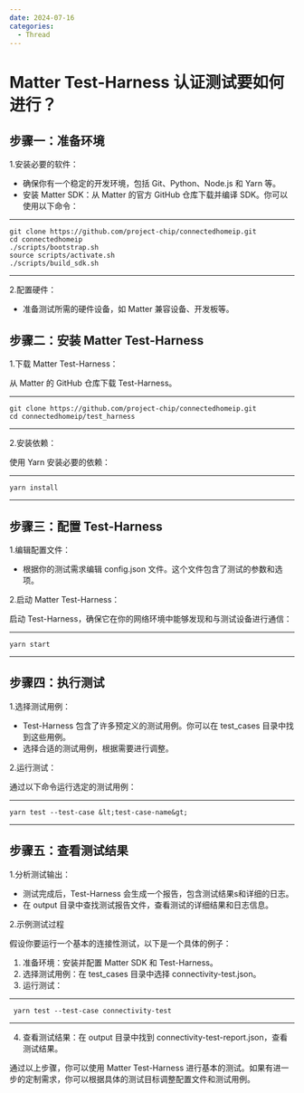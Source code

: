 ```yaml
---
date: 2024-07-16
categories:
  - Thread
---
```


# Matter Test-Harness 认证测试要如何进行？



## 步骤一：准备环境

1.安装必要的软件：


- 确保你有一个稳定的开发环境，包括 Git、Python、Node.js 和 Yarn 等。
- 安装 Matter SDK：从 Matter 的官方 GitHub 仓库下载并编译 SDK。你可以使用以下命令：

<!-- more -->

---
    git clone https://github.com/project-chip/connectedhomeip.git
    cd connectedhomeip
    ./scripts/bootstrap.sh
    source scripts/activate.sh
    ./scripts/build_sdk.sh
---


2.配置硬件：

- 准备测试所需的硬件设备，如 Matter 兼容设备、开发板等。

## 步骤二：安装 Matter Test-Harness

1.下载 Matter Test-Harness：


从 Matter 的 GitHub 仓库下载 Test-Harness。

---
    git clone https://github.com/project-chip/connectedhomeip.git
    cd connectedhomeip/test_harness
---


2.安装依赖：

使用 Yarn 安装必要的依赖：

---
    yarn install
---

## 步骤三：配置 Test-Harness

1.编辑配置文件：

- 根据你的测试需求编辑 config.json 文件。这个文件包含了测试的参数和选项。

2.启动 Matter Test-Harness：


启动 Test-Harness，确保它在你的网络环境中能够发现和与测试设备进行通信：

---
    yarn start
---

## 步骤四：执行测试

1.选择测试用例：


- Test-Harness 包含了许多预定义的测试用例。你可以在 test_cases 目录中找到这些用例。
- 选择合适的测试用例，根据需要进行调整。


2.运行测试：


通过以下命令运行选定的测试用例：

---
    yarn test --test-case &lt;test-case-name&gt;
---

## 步骤五：查看测试结果

1.分析测试输出：


- 测试完成后，Test-Harness 会生成一个报告，包含测试结果s和详细的日志。
- 在 output 目录中查找测试报告文件，查看测试的详细结果和日志信息。

2.示例测试过程

假设你要运行一个基本的连接性测试，以下是一个具体的例子：

1. 准备环境：安装并配置 Matter SDK 和 Test-Harness。
2. 选择测试用例：在 test_cases 目录中选择 connectivity-test.json。
3. 运行测试：

---
     yarn test --test-case connectivity-test
---

4. 查看测试结果：在 output 目录中找到 connectivity-test-report.json，查看测试结果。

通过以上步骤，你可以使用 Matter Test-Harness 进行基本的测试。如果有进一步的定制需求，你可以根据具体的测试目标调整配置文件和测试用例。